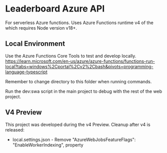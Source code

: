 # Leaderboard Azure API

For serverless Azure functions. Uses Azure Functions runtime v4 of the which requires Node version v18+.

## Local Environment

Use the Azure Functions Core Tools to test and develop locally. https://learn.microsoft.com/en-us/azure/azure-functions/functions-run-local?tabs=windows%2Cportal%2Cv2%2Cbash&pivots=programming-language-typescript

Remember to change directory to this folder when running commands.

Run the dev:swa script in the main project to debug with the rest of the web project.

## V4 Preview

This project was developed during the v4 Preview. Cleanup after v4 is released:

- local.settings.json - Remove "AzureWebJobsFeatureFlags": "EnableWorkerIndexing", property

